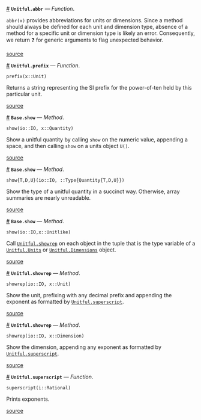<a id='Unitful.abbr' href='#Unitful.abbr'>#</a>
**`Unitful.abbr`** &mdash; *Function*.



`abbr(x)` provides abbreviations for units or dimensions. Since a method should always be defined for each unit and dimension type, absence of a method for a specific unit or dimension type is likely an error. Consequently, we return ❓ for generic arguments to flag unexpected behavior.


<a target='_blank' href='https://github.com/ajkeller34/Unitful.jl/tree/7a478d7d12438c6375ee4bc20a9f74ff1d6f573d/src/Display.jl#L26-L31' class='documenter-source'>source</a><br>

<a id='Unitful.prefix' href='#Unitful.prefix'>#</a>
**`Unitful.prefix`** &mdash; *Function*.



```
prefix(x::Unit)
```

Returns a string representing the SI prefix for the power-of-ten held by this particular unit.


<a target='_blank' href='https://github.com/ajkeller34/Unitful.jl/tree/7a478d7d12438c6375ee4bc20a9f74ff1d6f573d/src/Display.jl#L34-L41' class='documenter-source'>source</a><br>

<a id='Base.show-Tuple{IO,Unitful.Quantity}' href='#Base.show-Tuple{IO,Unitful.Quantity}'>#</a>
**`Base.show`** &mdash; *Method*.



```
show(io::IO, x::Quantity)
```

Show a unitful quantity by calling `show` on the numeric value, appending a space, and then calling `show` on a units object `U()`.


<a target='_blank' href='https://github.com/ajkeller34/Unitful.jl/tree/7a478d7d12438c6375ee4bc20a9f74ff1d6f573d/src/Display.jl#L50-L57' class='documenter-source'>source</a><br>

<a id='Base.show-Tuple{IO,Type{Unitful.Quantity{T,D,U}}}' href='#Base.show-Tuple{IO,Type{Unitful.Quantity{T,D,U}}}'>#</a>
**`Base.show`** &mdash; *Method*.



```
show{T,D,U}(io::IO, ::Type{Quantity{T,D,U}})
```

Show the type of a unitful quantity in a succinct way. Otherwise, array summaries are nearly unreadable.


<a target='_blank' href='https://github.com/ajkeller34/Unitful.jl/tree/7a478d7d12438c6375ee4bc20a9f74ff1d6f573d/src/Display.jl#L67-L74' class='documenter-source'>source</a><br>

<a id='Base.show-Tuple{IO,Unitful.Unitlike}' href='#Base.show-Tuple{IO,Unitful.Unitlike}'>#</a>
**`Base.show`** &mdash; *Method*.



```
show(io::IO,x::Unitlike)
```

Call [`Unitful.showrep`](display.md#Unitful.showrep-Tuple{IO,Unitful.Unit}) on each object in the tuple that is the type variable of a [`Unitful.Units`](types.md#Unitful.Units) or [`Unitful.Dimensions`](types.md#Unitful.Dimensions) object.


<a target='_blank' href='https://github.com/ajkeller34/Unitful.jl/tree/7a478d7d12438c6375ee4bc20a9f74ff1d6f573d/src/Display.jl#L82-L89' class='documenter-source'>source</a><br>

<a id='Unitful.showrep-Tuple{IO,Unitful.Unit}' href='#Unitful.showrep-Tuple{IO,Unitful.Unit}'>#</a>
**`Unitful.showrep`** &mdash; *Method*.



```
showrep(io::IO, x::Unit)
```

Show the unit, prefixing with any decimal prefix and appending the exponent as formatted by [`Unitful.superscript`](display.md#Unitful.superscript).


<a target='_blank' href='https://github.com/ajkeller34/Unitful.jl/tree/7a478d7d12438c6375ee4bc20a9f74ff1d6f573d/src/Display.jl#L101-L108' class='documenter-source'>source</a><br>

<a id='Unitful.showrep-Tuple{IO,Unitful.Dimension}' href='#Unitful.showrep-Tuple{IO,Unitful.Dimension}'>#</a>
**`Unitful.showrep`** &mdash; *Method*.



```
showrep(io::IO, x::Dimension)
```

Show the dimension, appending any exponent as formatted by [`Unitful.superscript`](display.md#Unitful.superscript).


<a target='_blank' href='https://github.com/ajkeller34/Unitful.jl/tree/7a478d7d12438c6375ee4bc20a9f74ff1d6f573d/src/Display.jl#L116-L123' class='documenter-source'>source</a><br>

<a id='Unitful.superscript' href='#Unitful.superscript'>#</a>
**`Unitful.superscript`** &mdash; *Function*.



```
superscript(i::Rational)
```

Prints exponents.


<a target='_blank' href='https://github.com/ajkeller34/Unitful.jl/tree/7a478d7d12438c6375ee4bc20a9f74ff1d6f573d/src/Display.jl#L129-L135' class='documenter-source'>source</a><br>

